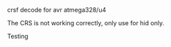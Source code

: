 crsf decode for avr atmega328/u4

The CRS is not working correctly, only use for hid only.


Testing
